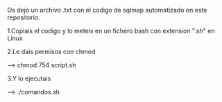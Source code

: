 Os dejo un archivo .txt con el codigo de sqlmap automatizado en este repositorio.



1.Copiais el codigo y lo meteis en un fichero bash con extension ".sh" en Linux



2.Le dais permisos con chmod

  --> chmod 754 script.sh
  


3.Y lo ejecutais

  --> ./comandos.sh
